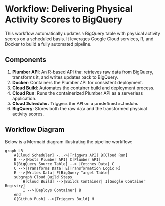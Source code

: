 # Workflow: Delivering Physical Activity Scores to BigQuery

This workflow automatically updates a BigQuery table with physical activity scores on a scheduled basis. It leverages Google Cloud services, R, and Docker to build a fully automated pipeline.


## Components

1. **Plumber API**: An R-based API that retrieves raw data from BigQuery, transforms it, and writes updates back to BigQuery.
2. **Docker**: Containers the Plumber API for consistent deployment.
3. **Cloud Build**: Automates the container build and deployment process.
4. **Cloud Run**: Runs the containerized Plumber API as a serverless application.
5. **Cloud Scheduler**: Triggers the API on a predefined schedule.
6. **BigQuery**: Stores both the raw data and the transformed physical activity scores.


## Workflow Diagram

Below is a Mermaid diagram illustrating the pipeline workflow:

```mermaid
graph LR
    A[Cloud Scheduler] -..->|Triggers API| B[Cloud Run]
    B -->|Hosts Plumber API| C[Plumber API]
    D[BigQuery Source Table] --> |Fetches Data| C
    C -->|Transforms Data| E[Transformation Logic R]
    E -->|Writes Data| F[BigQuery Target Table]
    subgraph Cloud Build Steps
        H[Cloud Build] -->|Builds Container| I[Google Container Registry]
        I -->|Deploys Container| B
    end
    G[GitHub Push] -->|Triggers Build| H
```


